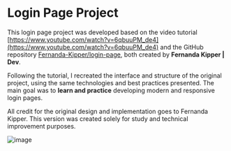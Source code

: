 # Login Page Project  


This login page project was developed based on the video tutorial [https://www.youtube.com/watch?v=6qbuuPM_de4](https://www.youtube.com/watch?v=6qbuuPM_de4) and the GitHub repository [Fernanda-Kipper/login-page](https://github.com/Fernanda-Kipper/login-page/tree/feat/initial-config), both created by **Fernanda Kipper | Dev**.

Following the tutorial, I recreated the interface and structure of the original project, using the same technologies and best practices presented. The main goal was to **learn and practice** developing modern and responsive login pages.

All credit for the original design and implementation goes to Fernanda Kipper. This version was created solely for study and technical improvement purposes.  

![image](https://github.com/user-attachments/assets/b8f692fb-91f1-43b7-8807-e34c8822eb89)

